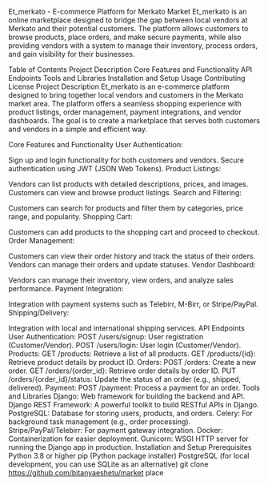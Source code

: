 Et_merkato - E-commerce Platform for Merkato Market
Et_merkato is an online marketplace designed to bridge the gap between local vendors at Merkato and their potential customers. The platform allows customers to browse products, place orders, and make secure payments, while also providing vendors with a system to manage their inventory, process orders, and gain visibility for their businesses.

Table of Contents
Project Description
Core Features and Functionality
API Endpoints
Tools and Libraries
Installation and Setup
Usage
Contributing
License
Project Description
Et_merkato is an e-commerce platform designed to bring together local vendors and customers in the Merkato market area. The platform offers a seamless shopping experience with product listings, order management, payment integrations, and vendor dashboards. The goal is to create a marketplace that serves both customers and vendors in a simple and efficient way.

Core Features and Functionality
User Authentication:

Sign up and login functionality for both customers and vendors.
Secure authentication using JWT (JSON Web Tokens).
Product Listings:

Vendors can list products with detailed descriptions, prices, and images.
Customers can view and browse product listings.
Search and Filtering:

Customers can search for products and filter them by categories, price range, and popularity.
Shopping Cart:

Customers can add products to the shopping cart and proceed to checkout.
Order Management:

Customers can view their order history and track the status of their orders.
Vendors can manage their orders and update statuses.
Vendor Dashboard:

Vendors can manage their inventory, view orders, and analyze sales performance.
Payment Integration:

Integration with payment systems such as Telebirr, M-Birr, or Stripe/PayPal.
Shipping/Delivery:

Integration with local and international shipping services.
API Endpoints
User Authentication:
POST /users/signup: User registration (Customer/Vendor).
POST /users/login: User login (Customer/Vendor).
Products:
GET /products: Retrieve a list of all products.
GET /products/{id}: Retrieve product details by product ID.
Orders:
POST /orders: Create a new order.
GET /orders/{order_id}: Retrieve order details by order ID.
PUT /orders/{order_id}/status: Update the status of an order (e.g., shipped, delivered).
Payment:
POST /payment: Process a payment for an order.
Tools and Libraries
Django: Web framework for building the backend and API.
Django REST Framework: A powerful toolkit to build RESTful APIs in Django.
PostgreSQL: Database for storing users, products, and orders.
Celery: For background task management (e.g., order processing).
Stripe/PayPal/Telebirr: For payment gateway integration.
Docker: Containerization for easier deployment.
Gunicorn: WSGI HTTP server for running the Django app in production.
Installation and Setup
Prerequisites
Python 3.8 or higher
pip (Python package installer)
PostgreSQL (for local development, you can use SQLite as an alternative)
git clone https://github.com/bitanyaeshetu/market place